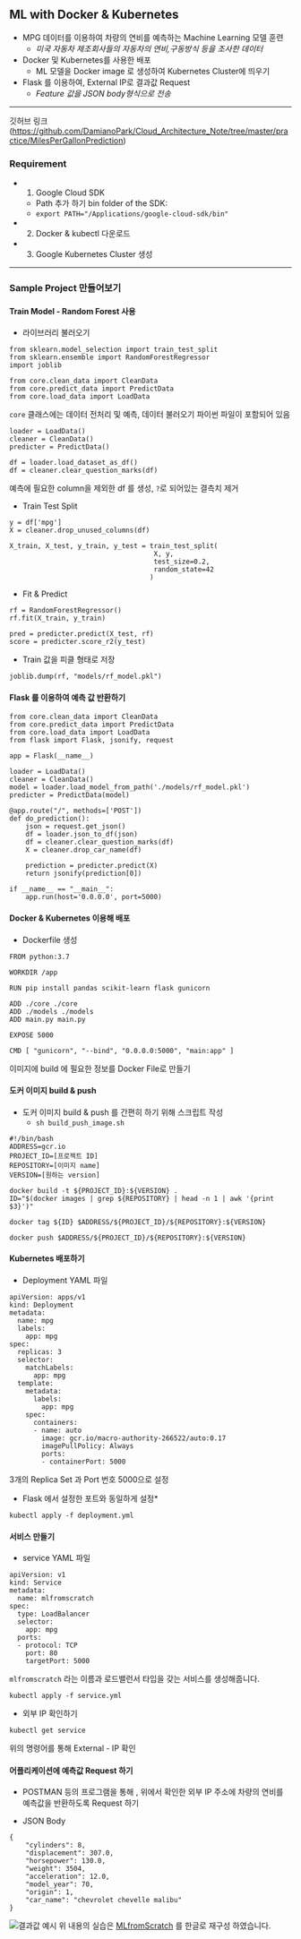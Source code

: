 ## ML with Docker & Kubernetes    

- MPG 데이터를 이용하여 차량의 연비를 예측하는 Machine Learning 모델 훈련
	- *미국 자동차 제조회사들의 자동차의 연비,구동방식 등을 조사한 데이터*
- Docker 및 Kubernetes를 사용한 배포
	- ML 모델을 Docker image 로 생성하여 Kubernetes Cluster에 띄우기
- Flask 를 이용하여, External IP로  결과값 Request 
	- *Feature 값을 JSON body형식으로 전송*
---

깃허브 링크 (https://github.com/DamianoPark/Cloud_Architecture_Note/tree/master/practice/MilesPerGallonPrediction)

### Requirement
- 1. Google Cloud SDK
	- Path 추가 하기 bin folder of the SDK: 
	- `export PATH="/Applications/google-cloud-sdk/bin"`
- 2. Docker & kubectl 다운로드  
- 3. Google Kubernetes Cluster 생성  

---

### Sample Project 만들어보기  
  
#### Train Model - Random Forest 사용  
- 라이브러리 불러오기
```
from sklearn.model_selection import train_test_split
from sklearn.ensemble import RandomForestRegressor
import joblib

from core.clean_data import CleanData
from core.predict_data import PredictData
from core.load_data import LoadData
```  

`core` 클래스에는 데이터 전처리 및 예측, 데이터 불러오기 파이썬 파일이 포함되어 있음

```
loader = LoadData()
cleaner = CleanData()
predicter = PredictData()  

df = loader.load_dataset_as_df()
df = cleaner.clear_question_marks(df)
```  
예측에 필요한 column을 제외한 df 를 생성, `?`로 되어있는 결측치 제거
  

- Train Test Split 
```
y = df['mpg']
X = cleaner.drop_unused_columns(df)

X_train, X_test, y_train, y_test = train_test_split(
                                    X, y, 
                                    test_size=0.2, 
                                    random_state=42
                                   )
```
  
- Fit & Predict  
```
rf = RandomForestRegressor()
rf.fit(X_train, y_train)

pred = predicter.predict(X_test, rf)
score = predicter.score_r2(y_test)
```

- Train 값을 피클 형태로 저장  
```
joblib.dump(rf, "models/rf_model.pkl")
```
   
#### Flask 를 이용하여 예측 값 반환하기  

```
from core.clean_data import CleanData
from core.predict_data import PredictData
from core.load_data import LoadData
from flask import Flask, jsonify, request

app = Flask(__name__)

loader = LoadData()
cleaner = CleanData()
model = loader.load_model_from_path('./models/rf_model.pkl')
predicter = PredictData(model)

@app.route("/", methods=['POST'])
def do_prediction():
    json = request.get_json()
    df = loader.json_to_df(json)
    df = cleaner.clear_question_marks(df)
    X = cleaner.drop_car_name(df)

    prediction = predicter.predict(X)
    return jsonify(prediction[0])

if __name__ == "__main__":
    app.run(host='0.0.0.0', port=5000)
```  

#### Docker & Kubernetes 이용해 배포  
- Dockerfile 생성   

```
FROM python:3.7

WORKDIR /app

RUN pip install pandas scikit-learn flask gunicorn

ADD ./core ./core
ADD ./models ./models
ADD main.py main.py

EXPOSE 5000

CMD [ "gunicorn", "--bind", "0.0.0.0:5000", "main:app" ]
```
이미지에 build 에 필요한 정보를 Docker File로 만들기   


#### 도커 이미지 build & push  
- 도커 이미지 build & push 를 간편히 하기 위해 스크립트 작성  
	- `sh build_push_image.sh`  

```
#!/bin/bash
ADDRESS=gcr.io
PROJECT_ID=[프로젝트 ID]
REPOSITORY=[이미지 name]
VERSION=[원하는 version]

docker build -t ${PROJECT_ID}:${VERSION} .
ID="$(docker images | grep ${REPOSITORY} | head -n 1 | awk '{print $3}')"

docker tag ${ID} $ADDRESS/${PROJECT_ID}/${REPOSITORY}:${VERSION}

docker push $ADDRESS/${PROJECT_ID}/${REPOSITORY}:${VERSION}
```  

#### Kubernetes 배포하기  
- Deployment  YAML 파일 
```
apiVersion: apps/v1
kind: Deployment
metadata:
  name: mpg
  labels:
    app: mpg
spec:
  replicas: 3
  selector:
    matchLabels:
      app: mpg
  template:
    metadata:
      labels:
        app: mpg
    spec:
      containers:
      - name: auto
        image: gcr.io/macro-authority-266522/auto:0.17
        imagePullPolicy: Always
        ports:
        - containerPort: 5000
``` 
3개의 Replica Set 과 Port 번호 5000으로 설정   
* Flask 에서 설정한 포트와 동일하게 설정*


```
kubectl apply -f deployment.yml
```

#### 서비스 만들기 

- service YAML 파일  
```
apiVersion: v1
kind: Service
metadata:
  name: mlfromscratch
spec:
  type: LoadBalancer
  selector:
    app: mpg
  ports:
  - protocol: TCP
    port: 80
    targetPort: 5000
```  
  

`mlfromscratch` 라는 이름과 로드밸런서 타입을 갖는 서비스를 생성해줍니다.

```
kubectl apply -f service.yml
```

- 외부 IP 확인하기 
```
kubectl get service
``` 
위의 명령어를 통해 External - IP 확인 

#### 어플리케이션에 예측값 Request 하기    
- POSTMAN 등의 프로그램을 통해 , 위에서 확인한 외부 IP 주소에 차량의 연비를 예측값을 반환하도록 Request 하기
   
- JSON Body
```
{
    "cylinders": 8,
    "displacement": 307.0,
    "horsepower": 130.0,
    "weight": 3504,
    "acceleration": 12.0,
    "model_year": 70,
    "origin": 1,
    "car_name": "chevrolet chevelle malibu"
}
```  

![결과값 예시](https://mlfromscratch.com/content/images/2020/01/image-7.png)
위 내용의 실습은 [MLfromScratch](https://mlfromscratch.com/deployment-introduction/#setup-installation) 를 한글로 재구성 하였습니다.



